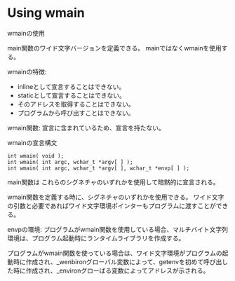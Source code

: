 # Using wmain
wmainの使用

main関数のワイド文字バージョンを定義できる。
mainではなくwmainを使用する。


wmainの特徴:
- inlineとして宣言することはできない。
- staticとして宣言することはできない。
- そのアドレスを取得することはできない。
- プログラムから呼び出すことはできない。

wmain関数:
宣言に含まれているため、宣言を持たない。

wmainの宣言構文
```
int wmain( void );
int wmain( int argc, wchar_t *argv[ ] );
int wmain( int argc, wchar_t *argv[ ], wchar_t *envp[ ] );
```

main関数は
これらのシグネチャのいずれかを使用して暗黙的に宣言される。

wmain関数を定義する時に、シグネチャのいずれかを使用できる。
ワイド文字の引数と必要であればワイド文字環境ポインターもプログラムに渡すことができる。



envpの環境:
プログラムがwmain関数を使用している場合、マルチバイト文字列環境は、プログラム起動時にランタイムライブラリを作成する。

プログラムがwmain関数を使っている場合は、ワイド文字環境がプログラムの起動時に作成され、_wenbironグローバル変数によって、getenvを初めて呼び出した時に作成され、_environグローばる変数によってアドレスが示される。

